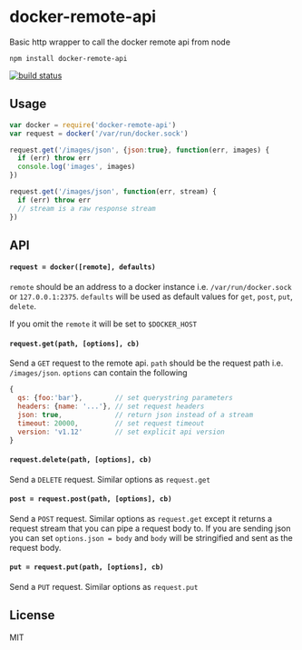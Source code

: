 # docker-remote-api

Basic http wrapper to call the docker remote api from node

```
npm install docker-remote-api
```

[![build status](http://img.shields.io/travis/mafintosh/docker-remote-api.svg?style=flat)](http://travis-ci.org/mafintosh/docker-remote-api)

## Usage

``` js
var docker = require('docker-remote-api')
var request = docker('/var/run/docker.sock')

request.get('/images/json', {json:true}, function(err, images) {
  if (err) throw err
  console.log('images', images)
})

request.get('/images/json', function(err, stream) {
  if (err) throw err
  // stream is a raw response stream
})
```

## API

#### `request = docker([remote], defaults)`

`remote` should be an address to a docker instance i.e. `/var/run/docker.sock` or `127.0.0.1:2375`.
`defaults` will be used as default values for `get`, `post`, `put`, `delete`.

If you omit the `remote` it will be set to `$DOCKER_HOST`

#### `request.get(path, [options], cb)`

Send a `GET` request to the remote api. `path` should be the request path i.e. `/images/json`.
`options` can contain the following

``` js
{
  qs: {foo:'bar'},        // set querystring parameters
  headers: {name: '...'}, // set request headers
  json: true,             // return json instead of a stream
  timeout: 20000,         // set request timeout
  version: 'v1.12'        // set explicit api version
}
```

#### `request.delete(path, [options], cb)`

Send a `DELETE` request. Similar options as `request.get`

#### `post = request.post(path, [options], cb)`

Send a `POST` request. Similar options as `request.get` except it returns a request stream
that you can pipe a request body to. If you are sending json you can set `options.json = body`
and `body` will be stringified and sent as the request body.

#### `put = request.put(path, [options], cb)`

Send a `PUT` request. Similar options as `request.put`

## License

MIT